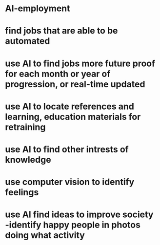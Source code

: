 # AI-employment
# find jobs that are able to be automated 
# use AI to find jobs more future proof for each month or year of progression, or real-time updated
# use AI to locate references and learning, education materials for retraining
# use AI to find other intrests of knowledge
# use computer vision to identify feelings
# use AI find ideas to improve society -identify happy people in photos doing what activity
